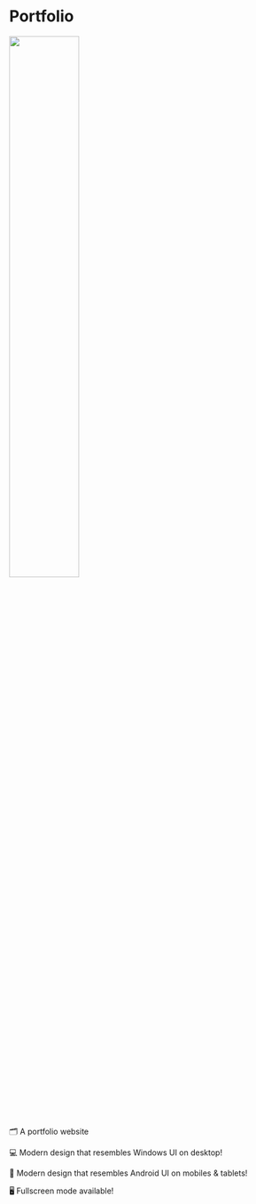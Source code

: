 # Portfolio
<img src="https://i.imgur.com/XqdqxsZ.png" width="50%" />

🗂️ A portfolio website

💻 Modern design that resembles Windows UI on desktop!

📱 Modern design that resembles Android UI on mobiles & tablets!

🖥️ Fullscreen mode available!
